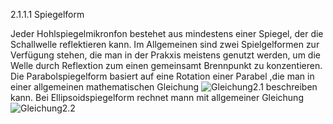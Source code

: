 2.1.1.1
Spiegelform

Jeder Hohlspiegelmikronfon bestehet aus mindestens einer Spiegel, der die Schallwelle reflektieren kann. Im Allgemeinen sind zwei Spielgelformen zur Verfügung stehen, die man in der Prakxis meistens genutzt werden, um die Welle durch Reflextion zum einen gemeinsamt Brennpunkt zu konzentieren. Die Parabolspiegelform basiert auf eine Rotation einer Parabel ,die man in einer allgemeinen mathematischen Gleichung 
![Gleichung2.1](https://github.com/LMShidi/Hohlspiegelmikrofon/blob/master/Bilder/Gleichung2.1.gif)
beschreiben kann. Bei Ellipsoidspiegelform rechnet mann mit allgemeiner Gleichung 
![Gleichung2.2](https://github.com/LMShidi/Hohlspiegelmikrofon/blob/master/Bilder/gleichung2.2.gif)
